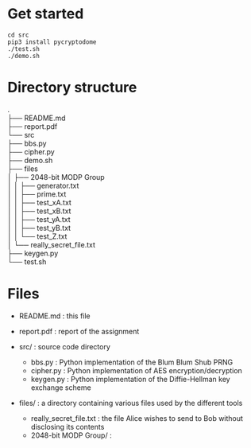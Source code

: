 # Get started

```{shell}
cd src
pip3 install pycryptodome
./test.sh
./demo.sh
```

# Directory structure

.  
├── README.md  
├── report.pdf  
└── src  
    ├── bbs.py  
    ├── cipher.py  
    ├── demo.sh  
    ├── files  
    │   ├── 2048-bit MODP Group  
    │   │   ├── generator.txt  
    │   │   ├── prime.txt  
    │   │   ├── test_xA.txt  
    │   │   ├── test_xB.txt  
    │   │   ├── test_yA.txt  
    │   │   ├── test_yB.txt  
    │   │   └── test_Z.txt  
    │   └── really_secret_file.txt  
    ├── keygen.py  
    └── test.sh  
  
# Files

- README.md : this file
- report.pdf : report of the assignment

- src/ : source code directory
    - bbs.py : Python implementation of the Blum Blum Shub PRNG
    - cipher.py : Python implementation of AES encryption/decryption
    - keygen.py : Python implementation of the Diffie-Hellman key exchange scheme

- files/ : a directory containing various files used by the different tools
    - really_secret_file.txt : the file Alice wishes to send to Bob without disclosing its contents
    - 2048-bit MODP Group/ : 